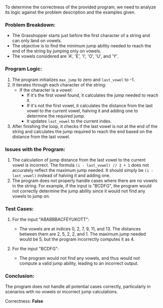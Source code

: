 To determine the correctness of the provided program, we need to analyze its logic against the problem description and the examples given.

### Problem Breakdown:
- The Grasshopper starts just before the first character of a string and can only land on vowels.
- The objective is to find the minimum jump ability needed to reach the end of the string by jumping only on vowels.
- The vowels considered are 'A', 'E', 'I', 'O', 'U', and 'Y'.

### Program Logic:
1. The program initializes `max_jump` to zero and `last_vowel` to -1.
2. It iterates through each character of the string:
   - If the character is a vowel:
     - If it's the first vowel found, it calculates the jump needed to reach it.
     - If it's not the first vowel, it calculates the distance from the last vowel to the current vowel, halving it and adding one to determine the required jump.
     - It updates `last_vowel` to the current index.
3. After finishing the loop, it checks if the last vowel is not at the end of the string and calculates the jump required to reach the end based on the distance from the last vowel.

### Issues with the Program:
1. The calculation of jump distance from the last vowel to the current vowel is incorrect. The formula `(i - last_vowel) // 2 + 1` does not accurately reflect the maximum jump needed. It should simply be `(i - last_vowel)` instead of halving it and adding one.
2. The program does not properly handle cases where there are no vowels in the string. For example, if the input is "BCDFG", the program would not correctly determine the jump ability since it would not find any vowels to jump on.

### Test Cases:
1. For the input "ABABBBACFEYUKOTT":
   - The vowels are at indices 0, 2, 7, 9, 11, and 13. The distances between them are 2, 5, 2, 2, and 1. The maximum jump needed would be 5, but the program incorrectly computes it as 4.
   
2. For the input "BCDFG":
   - The program would not find any vowels, and thus would not compute a valid jump ability, leading to an incorrect output.

### Conclusion:
The program does not handle all potential cases correctly, particularly in scenarios with no vowels or incorrect jump calculations.

Correctness: **False**